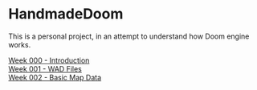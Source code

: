 # HandmadeDoom
This is a personal project, in an attempt to understand how Doom engine works.

[Week 000 - Introduction](../Week000/tutorial)  
[Week 001 - WAD Files](../Week001/tutorial)  
[Week 002 - Basic Map Data](../Week002/tutorial)  
